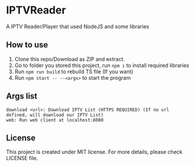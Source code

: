 # IPTVReader
A IPTV Reader/Player that used NodeJS and some libraries

## How to use
1. Clone this repo/Download as ZIP and extract.
2. Go to folder you stored this project, run `npm i` to install required libraries
3. Run `npm run build` to rebuild TS file (If you want)
4. Run `npm start -- --<args>` to start the program
## Args list
```
download <url>: Download IPTV List (HTTPS REQUIRED) (If no url defined, will download our IPTV List)
web: Run web client at localhost:8080
```
## License
This project is created under MIT license. For more details, please check LICENSE file.